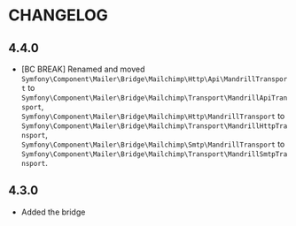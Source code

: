 CHANGELOG
=========

4.4.0
-----

 * [BC BREAK] Renamed and moved `Symfony\Component\Mailer\Bridge\Mailchimp\Http\Api\MandrillTransport`
   to `Symfony\Component\Mailer\Bridge\Mailchimp\Transport\MandrillApiTransport`, `Symfony\Component\Mailer\Bridge\Mailchimp\Http\MandrillTransport`
   to `Symfony\Component\Mailer\Bridge\Mailchimp\Transport\MandrillHttpTransport`, `Symfony\Component\Mailer\Bridge\Mailchimp\Smtp\MandrillTransport`
   to `Symfony\Component\Mailer\Bridge\Mailchimp\Transport\MandrillSmtpTransport`.

4.3.0
-----

 * Added the bridge
